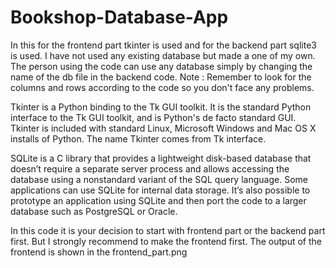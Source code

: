 # Bookshop-Database-App

In this for the frontend part tkinter is used and for the backend part sqlite3 is used. I have not used any existing database but made a one of my own. The person using the code can use any database simply by changing the name of the db file in the backend code. Note : Remember to look for the columns and  rows according to the code so you don't face any problems.


Tkinter is a Python binding to the Tk GUI toolkit. It is the standard Python interface to the Tk GUI toolkit, and is Python's de facto standard GUI. Tkinter is 
included with standard Linux, Microsoft Windows and Mac OS X installs of Python. The name Tkinter comes from Tk interface.


SQLite is a C library that provides a lightweight disk-based database that doesn’t require a separate server process and allows accessing the database using a nonstandard variant of the SQL query language. Some applications can use SQLite for internal data storage. It’s also possible to prototype an application using SQLite and then port the code to a larger database such as PostgreSQL or Oracle.

In this code it is your decision to start with frontend part or the backend part first. But I strongly recommend to make the frontend first.  The output of the frontend is shown in the frontend_part.png
